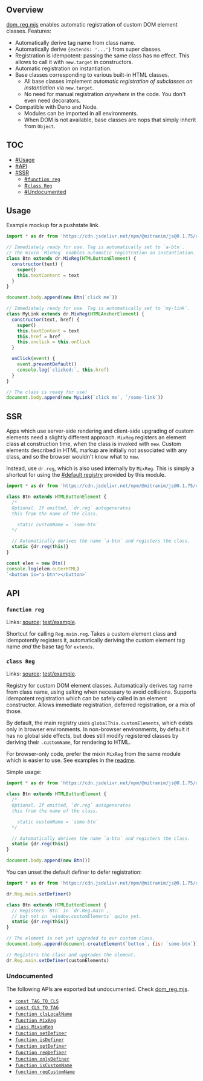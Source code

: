 ## Overview

[dom_reg.mjs](../dom_reg.mjs) enables automatic registration of custom DOM element classes. Features:

  * Automatically derive tag name from class name.
  * Automatically derive `{extends: '...'}` from super classes.
  * Registration is idempotent: passing the same class has no effect. This allows to call it with `new.target` in constructors.
  * Automatic registration on instantiation.
  * Base classes corresponding to various built-in HTML classes.
    * All base classes implement _automatic registration of subclasses on instantiation_ via `new.target`.
    * No need for manual registration _anywhere_ in the code. You don't even need decorators.
  * Compatible with Deno and Node.
    * Modules can be imported in all environments.
    * When DOM is not available, base classes are nops that simply inherit from `Object`.

## TOC

* [#Usage](#usage)
* [#API](#api)
* [#SSR](#ssr)
  * [#`function reg`](#function-reg)
  * [#`class Reg`](#class-reg)
  * [#Undocumented](#undocumented)

## Usage

Example mockup for a pushstate link.

```js
import * as dr from 'https://cdn.jsdelivr.net/npm/@mitranim/js@0.1.75/dom_reg.mjs'

// Immediately ready for use. Tag is automatically set to `a-btn`.
// The mixin `MixReg` enables automatic registration on instantiation.
class Btn extends dr.MixReg(HTMLButtonElement) {
  constructor(text) {
    super()
    this.textContent = text
  }
}

document.body.append(new Btn(`click me`))

// Immediately ready for use. Tag is automatically set to `my-link`.
class MyLink extends dr.MixReg(HTMLAnchorElement) {
  constructor(text, href) {
    super()
    this.textContent = text
    this.href = href
    this.onclick = this.onClick
  }

  onClick(event) {
    event.preventDefault()
    console.log(`clicked:`, this.href)
  }
}

// The class is ready for use!
document.body.append(new MyLink(`click me`, `/some-link`))
```

## SSR

Apps which use server-side rendering and client-side upgrading of custom elements need a slightly different approach. `MixReg` registers an element class at construction time, when the class is invoked with `new`. Custom elements described in HTML markup are initially not associated with any class, and so the browser wouldn't know what to `new`.

Instead, use `dr.reg`, which is also used internally by `MixReg`. This is simply a shortcut for using the [#default registry](#class-reg) provided by this module.

```js
import * as dr from 'https://cdn.jsdelivr.net/npm/@mitranim/js@0.1.75/dom_reg.mjs'

class Btn extends HTMLButtonElement {
  /*
  Optional. If omitted, `dr.reg` autogenerates
  this from the name of the class.

    static customName = `some-btn`
  */

  // Automatically derives the name `a-btn` and registers the class.
  static {dr.reg(this)}
}

const elem = new Btn()
console.log(elem.outerHTML)
`<button is="a-btn"></button>`
```

## API

### `function reg`

Links: [source](../dom_reg.mjs#L143); [test/example](../test/dom_reg_test.mjs#L16).

Shortcut for calling `Reg.main.reg`. Takes a custom element class and idempotently registers it, automatically deriving the custom element tag name _and_ the base tag for `extends`.

### `class Reg`

Links: [source](../dom_reg.mjs#L145); [test/example](../test/dom_reg_test.mjs#L22).

Registry for custom DOM element classes. Automatically derives tag name from class name, using salting when necessary to avoid collisions. Supports idempotent registration which can be safely called in an element constructor. Allows immediate registration, deferred registration, or a mix of those.

By default, the main registry uses `globalThis.customElements`, which exists only in browser environments. In non-browser environments, by default it has no global side effects, but does still modify registered classes by deriving their `.customName`, for rendering to HTML.

For browser-only code, prefer the mixin `MixReg` from the same module which is easier to use. See examples in the [readme](dom_reg_readme.md).

Simple usage:

```js
import * as dr from 'https://cdn.jsdelivr.net/npm/@mitranim/js@0.1.75/dom_reg.mjs'

class Btn extends HTMLButtonElement {
  /*
  Optional. If omitted, `dr.reg` autogenerates
  this from the name of the class.

    static customName = `some-btn`
  */

  // Automatically derives the name `a-btn` and registers the class.
  static {dr.reg(this)}
}

document.body.append(new Btn())
```

You can unset the default definer to defer registration:

```js
import * as dr from 'https://cdn.jsdelivr.net/npm/@mitranim/js@0.1.75/dom_reg.mjs'

dr.Reg.main.setDefiner()

class Btn extends HTMLButtonElement {
  // Registers `Btn` in `dr.Reg.main`,
  // but not in `window.customElements` quite yet.
  static {dr.reg(this)}
}

// The element is not yet upgraded to our custom class.
document.body.append(document.createElement(`button`, {is: `some-btn`}))

// Registers the class and upgrades the element.
dr.Reg.main.setDefiner(customElements)
```

### Undocumented

The following APIs are exported but undocumented. Check [dom_reg.mjs](../dom_reg.mjs).

  * [`const TAG_TO_CLS`](../dom_reg.mjs#L9)
  * [`const CLS_TO_TAG`](../dom_reg.mjs#L95)
  * [`function clsLocalName`](../dom_reg.mjs#L108)
  * [`function MixReg`](../dom_reg.mjs#L128)
  * [`class MixinReg`](../dom_reg.mjs#L130)
  * [`function setDefiner`](../dom_reg.mjs#L141)
  * [`function isDefiner`](../dom_reg.mjs#L250)
  * [`function optDefiner`](../dom_reg.mjs#L251)
  * [`function reqDefiner`](../dom_reg.mjs#L252)
  * [`function onlyDefiner`](../dom_reg.mjs#L253)
  * [`function isCustomName`](../dom_reg.mjs#L258)
  * [`function reqCustomName`](../dom_reg.mjs#L262)
